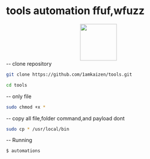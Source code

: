 # tools automation ffuf,wfuzz

<!--![Header](./github-header-image.png)-->
<div align="center">
  <img src="https://media.giphy.com/media/WFZvB7VIXBgiz3oDXE/giphy.gif" width="100px"/>
</div 

  -- clone repository 
```bash
git clone https://github.com/1amkaizen/tools.git
```
```bash
cd tools
```

-- only file
```bash
sudo chmod +x *
```
-- copy all file,folder command,and payload dont
```bash
sudo cp * /usr/local/bin
```

-- Running

```bash
$ automations
```
